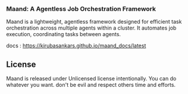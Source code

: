 ### Maand: A Agentless Job Orchestration Framework

Maand is a lightweight, agentless framework designed for efficient task orchestration across multiple agents within a cluster. It automates job execution, coordinating tasks between agents.

docs : https://kirubasankars.github.io/maand_docs/latest

## License

Maand is released under Unlicensed license intentionally. You can do whatever you want. don't be evil and respect others time and efforts.


